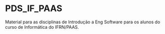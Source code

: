 # PDS_IF_PAAS
Material para as disciplinas de Introdução a Eng Software para os alunos do curso de Informática do IFRN/PAAS.
